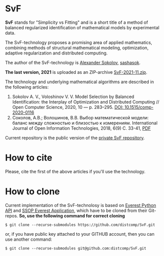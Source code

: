 # SvF
**SvF** stands for "Simplicity vs Fitting" and is a short title of a method of balanced regularized identification of mathematical models by experimental data.

The SvF-technology proposes a promising area of applied mathematics, combining methods of structural mathematical modeling, optimization, adaptive regularization and distributed computing.

The author of the SvF-technology is [Alexander Sokolov](https://scholar.google.ru/citations?user=mtE_u_YAAAAJ&hl=en&oi=sra), [sashasok](https://gitlab.com/sashasok). 

**The last version, 2021** is uploaded as an ZIP-archive [SvF-2021-11.zip](https://github.com/distcomp/SvF/blob/main/SvF-2021-11.zip). 

The technology and underlying mathematical algorithms are described in the following articles:
1. Sokolov A. V., Voloshinov V. V. Model Selection by Balanced Identification: the Interplay of Optimization and Distributed Computing // Open Computer Science, 2020, 10 — p. 283–295. [DOI: 10.1515/comp-2020-0116](https://doi.org/10.1515/comp-2020-0116)
2. Соколов, А.В.; Волошинов, В.В. Выбор математической модели: баланс между сложностью и близостью к измерениям. International Journal of Open Information
Technologies, 2018, 6(9) C. 33-41, [PDF](http://injoit.org/index.php/j1/article/view/612)

Current repository is the public version of the [private SvF repository](https://gitlab.com/sashasok/svf).

# How to cite
Please, cite the first of the above articles if you'll use the technology.

# How to clone
Current implementation of the SvF-technolosy is based on [Everest Python API](https://gitlab.com/everest/python-api) and [SSOP Everest Application](https://optmod.distcomp.org/apps/vladimirv/solve-set-opt-probs), which have to be cloned from their Git-repos. **So, use the following command for correct cloning**

`$ git clone --recurse-submodules https://github.com/distcomp/SvF.git`

or, if you have public key attached to your GITHUB account, then you can use another command:

`$ git clone --recurse-submodules git@github.com:distcomp/SvF.git`
